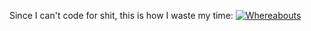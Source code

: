 Since I can't code for shit, this is how I waste my time:
<a href="https://linktr.ee/Azathothas"> <img src="https://user-images.githubusercontent.com/58171889/165875899-c3f07a33-bbe1-46d8-ace3-4750319f172a.jpg" title="Whereabouts"> <a/>
